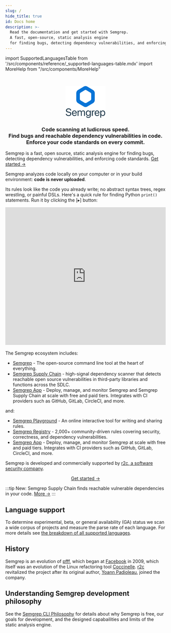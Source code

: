 ```yaml
---
slug: /
hide_title: true
id: Docs home
description: >-
  Read the documentation and get started with Semgrep.
  A fast, open-source, static analysis engine
  for finding bugs, detecting dependency vulnerabilities, and enforcing code standards at editor, commit, and CI time.
---
```


import SupportedLanguagesTable from '/src/components/reference/_supported-languages-table.mdx'
import MoreHelp from "/src/components/MoreHelp"

<br />
<p align="center">
  <a href="https://semgrep.dev">
    <img src="https://raw.githubusercontent.com/returntocorp/semgrep/develop/semgrep.svg" height="100" alt="Semgrep logo" />
  </a>
</p>
<h3 align="center">Code scanning at ludicrous speed.<br />Find bugs and reachable dependency vulnerabilities in code.<br />Enforce your code standards on every commit.</h3>

Semgrep is a fast, open source, static analysis engine for finding bugs, detecting dependency vulnerabilities, and enforcing code standards. [Get started →](getting-started/)

Semgrep analyzes code locally on your computer or in your build environment: **code is never uploaded**. 

Its rules look like the code you already write; no abstract syntax trees, regex wrestling, or painful DSLs. Here's a quick rule for finding Python `print()` statements. Run it by clicking the [▸] button:

<iframe title="Semgrep example no prints" src="https://semgrep.dev/embed/editor?snippet=ievans:print-to-logger" width="100%" height="432px" frameBorder="0"></iframe>
<br />

<!-- <EditorWidget snippetId={"ievans:print-to-logger2"} /> -->

The Semgrep ecosystem includes:

* [Semgrep](getting-started/) - The open-source command line tool at the heart of everything.
* [Semgrep Supply Chain](https://semgrep.dev/products/semgrep-supply-chain) - high-signal dependency scanner that detects reachable open source vulnerabilities in third-party libraries and functions across the SDLC.
* [Semgrep App](https://semgrep.dev/manage) - Deploy, manage, and monitor Semgrep and Semgrep Supply Chain at scale with free and paid tiers. Integrates with CI providers such as GitHub, GitLab, CircleCI, and more.

and:

* [Semgrep Playground](https://semgrep.dev/editor) - An online interactive tool for writing and sharing rules.
* [Semgrep Registry](https://semgrep.dev/explore) - 2,000+ community-driven rules covering security, correctness, and dependency vulnerabilities.
* [Semgrep App](https://semgrep.dev/manage) - Deploy, manage, and monitor Semgrep at scale with free and paid tiers. Integrates with CI providers such as GitHub, GitLab, CircleCI, and more.

Semgrep is developed and commercially supported by [r2c, a software security company](https://r2c.dev).

<p align="center">
  <a href="/docs/getting-started"> Get started →</a>
</p>

:::tip
New: Semgrep Supply Chain finds reachable vulnerable dependencies in your code. [More →](https://semgrep.dev/products/semgrep-supply-chain)
:::

## Language support

<SupportedLanguagesTable />

To determine experimental, beta, or general availability (GA) status we scan a wide corpus of projects and measure the parse rate of each language. For more details see [the breakdown of all supported languages](supported-languages/).

## History

Semgrep is an evolution of [pfff](https://github.com/returntocorp/pfff/), which began at [Facebook](https://github.com/facebookarchive/pfff) in 2009, which itself was an evolution of the Linux refactoring tool [Coccinelle](https://en.wikipedia.org/wiki/Coccinelle_(software)). [r2c](https://r2c.dev/team) revitalized the project after its original author, [Yoann Padioleau](https://github.com/aryx), joined the company.

## Understanding Semgrep development philosophy

See the [Semgrep CLI Philosophy](contributing/semgrep-philosophy/) for details about why Semgrep is free, our goals for development, and the designed capabailities and limits of the static analysis engine.
